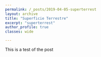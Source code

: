 ```yaml
---
permalink: /_posts/2019-04-05-superterrest
layout: archive
title: "Superficie Terrestre"
excerpt: "superterrest"
author_profile: true 
classes: wide

---
```

<Superficie Terrestre>

This is a test of the post
